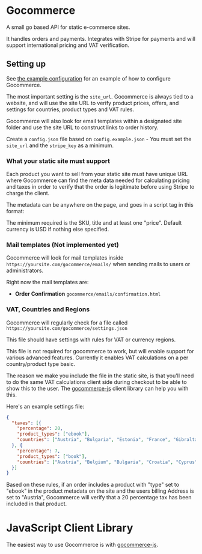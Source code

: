 # Gocommerce

A small go based API for static e-commerce sites.

It handles orders and payments. Integrates with Stripe for payments and will support
international pricing and VAT verification.

## Setting up

See [the example configuration](config.example.json) for an example of how to configure
Gocommerce.

The most important setting is the `site_url`. Gocommerce is always tied to a website,
and will use the site URL to verify product prices, offers, and settings for countries,
product types and VAT rules.

Gocommerce will also look for email templates within a designated site folder and use
the site URL to construct links to order history.

Create a `config.json` file based on `config.example.json` - You must set the `site_url`
and the `stripe_key` as a minimum.

### What your static site must support

Each product you want to sell from your static site must have unique URL where Gocommerce
can find the meta data needed for calculating pricing and taxes in order to verify that
the order is legitimate before using Stripe to charge the client.

The metadata can be anywhere on the page, and goes in a script tag in this format:

<script id="gocommerce-product" type="application/json">
{"sku": "my-product", "title": "My Product", "prices": [{"amount": "49.99"}], "type": "ebook"}
</script>

The minimum required is the SKU, title and at least one "price". Default currency is USD if nothing else specified.

### Mail templates (Not implemented yet)

Gocommerce will look for mail templates inside `https://yoursite.com/gocommerce/emails/`
when sending mails to users or administrators.

Right now the mail templates are:

* **Order Confirmation** `gocommerce/emails/confirmation.html`

### VAT, Countries and Regions

Gocommerce will regularly check for a file called `https://yoursite.com/gocommerce/settings.json`

This file should have settings with rules for VAT or currency regions.

This file is not required for gocommerce to work, but will enable support for various advanced
features. Currently it enables VAT calculations on a per country/product type basic.

The reason we make you include the file in the static site, is that you'll need to do the same
VAT calculations client side during checkout to be able to show this to the user. The
[gocommerce-js](https://github.com/netlify/gocommerce-js) client library can help you with
this.

Here's an example settings file:

```json
{
  "taxes": [{
    "percentage": 20,
    "product_types": ["ebook"],
    "countries": ["Austria", "Bulgaria", "Estonia", "France", "Gibraltar", "Slovakia", "United Kingdom"]
  }, {
    "percentage": 7,
    "product_types": ["book"],
    "countries": ["Austria", "Belgium", "Bulgaria", "Croatia", "Cyprus", "Denmark", "Estonia"]
  }]
}
```

Based on these rules, if an order includes a product with "type" set to "ebook" in the product metadata
on the site and the users billing Address is set to "Austria", Gocommerce will verify that a 20 percentage
tax has been included in that product.


# JavaScript Client Library

The easiest way to use Gocommerce is with [gocommerce-js](https://github.com/netlify/gocommerce-js).
